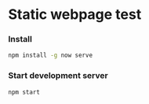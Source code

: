 # Static webpage test

### Install

```bash
npm install -g now serve
```

### Start development server

```bash
npm start
```
